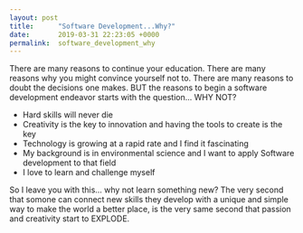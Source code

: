 ```yaml
---
layout: post
title:      "Software Development...Why?"
date:       2019-03-31 22:23:05 +0000
permalink:  software_development_why
---
```




There are many reasons to continue your education. There are many reasons why you might convince yourself not to. There are many reasons to doubt the decisions one makes. BUT the reasons to begin a software development endeavor starts with the question... WHY NOT?

- Hard skills will never die
- Creativity is the key to innovation and having the tools to create is the key
- Technology is growing at a rapid rate and I find it fascinating 
- My background is in environmental science and I want to apply Software development to that field 
- I love to learn and challenge myself

So I leave you with this... why not learn something new? The very second that somone can connect new skills they develop with a unique and simple way to make the world a better place, is the very same second that passion and creativity start to EXPLODE.



